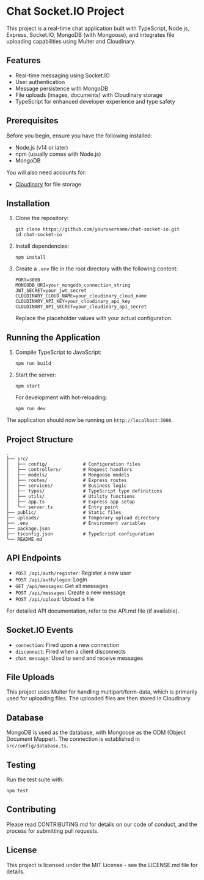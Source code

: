 # Chat Socket.IO Project

This project is a real-time chat application built with TypeScript, Node.js, Express, Socket.IO, MongoDB (with Mongoose), and integrates file uploading capabilities using Multer and Cloudinary.

## Features

- Real-time messaging using Socket.IO
- User authentication
- Message persistence with MongoDB
- File uploads (images, documents) with Cloudinary storage
- TypeScript for enhanced developer experience and type safety

## Prerequisites

Before you begin, ensure you have the following installed:

- Node.js (v14 or later)
- npm (usually comes with Node.js)
- MongoDB

You will also need accounts for:

- [Cloudinary](https://cloudinary.com/) for file storage

## Installation

1. Clone the repository:

   ```
   git clone https://github.com/yourusername/chat-socket-io.git
   cd chat-socket-io
   ```

2. Install dependencies:

   ```
   npm install
   ```

3. Create a `.env` file in the root directory with the following content:

   ```
   PORT=3000
   MONGODB_URI=your_mongodb_connection_string
   JWT_SECRET=your_jwt_secret
   CLOUDINARY_CLOUD_NAME=your_cloudinary_cloud_name
   CLOUDINARY_API_KEY=your_cloudinary_api_key
   CLOUDINARY_API_SECRET=your_cloudinary_api_secret
   ```

   Replace the placeholder values with your actual configuration.

## Running the Application

1. Compile TypeScript to JavaScript:

   ```
   npm run build
   ```

2. Start the server:

   ```
   npm start
   ```

   For development with hot-reloading:

   ```
   npm run dev
   ```

The application should now be running on `http://localhost:3000`.

## Project Structure

```
.
├── src/
│   ├── config/             # Configuration files
│   ├── controllers/        # Request handlers
│   ├── models/             # Mongoose models
│   ├── routes/             # Express routes
│   ├── services/           # Business logic
│   ├── types/              # TypeScript type definitions
│   ├── utils/              # Utility functions
│   ├── app.ts              # Express app setup
│   └── server.ts           # Entry point
├── public/                 # Static files
├── uploads/                # Temporary upload directory
├── .env                    # Environment variables
├── package.json
├── tsconfig.json           # TypeScript configuration
└── README.md
```

## API Endpoints

- `POST /api/auth/register`: Register a new user
- `POST /api/auth/login`: Login
- `GET /api/messages`: Get all messages
- `POST /api/messages`: Create a new message
- `POST /api/upload`: Upload a file

For detailed API documentation, refer to the API.md file (if available).

## Socket.IO Events

- `connection`: Fired upon a new connection
- `disconnect`: Fired when a client disconnects
- `chat message`: Used to send and receive messages

## File Uploads

This project uses Multer for handling multipart/form-data, which is primarily used for uploading files. The uploaded files are then stored in Cloudinary.

## Database

MongoDB is used as the database, with Mongoose as the ODM (Object Document Mapper). The connection is established in `src/config/database.ts`.

## Testing

Run the test suite with:

```
npm test
```

## Contributing

Please read CONTRIBUTING.md for details on our code of conduct, and the process for submitting pull requests.

## License

This project is licensed under the MIT License - see the LICENSE.md file for details.
